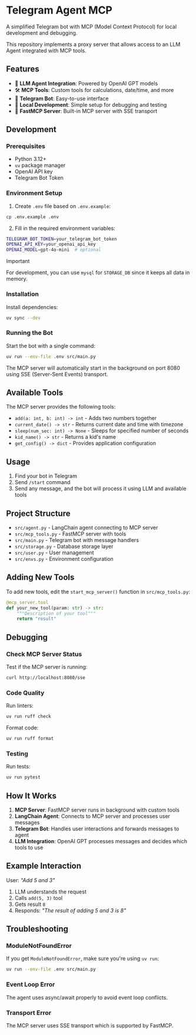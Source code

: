 # Telegram Agent MCP

A simplified Telegram bot with MCP (Model Context Protocol) for local development and debugging.

This repository implements a proxy server that allows access to an LLM Agent integrated with MCP tools.

## Features

- 🤖 **LLM Agent Integration**: Powered by OpenAI GPT models
- 🛠️ **MCP Tools**: Custom tools for calculations, date/time, and more
- 📱 **Telegram Bot**: Easy-to-use interface
- 🔧 **Local Development**: Simple setup for debugging and testing
- 🚀 **FastMCP Server**: Built-in MCP server with SSE transport

## Development

### Prerequisites

- Python 3.12+
- `uv` package manager
- OpenAI API key
- Telegram Bot Token

### Environment Setup

1. Create `.env` file based on `.env.example`:
```bash
cp .env.example .env
```

2. Fill in the required environment variables:
```bash
TELEGRAM_BOT_TOKEN=your_telegram_bot_token
OPENAI_API_KEY=your_openai_api_key
OPENAI_MODEL=gpt-4o-mini  # optional
```

> [!IMPORTANT]
> For development, you can use `mysql` for `STORAGE_DB` since it keeps all data in memory.

### Installation

Install dependencies:
```bash
uv sync --dev
```

### Running the Bot

Start the bot with a single command:
```bash
uv run --env-file .env src/main.py
```

The MCP server will automatically start in the background on port 8080 using SSE (Server-Sent Events) transport.

## Available Tools

The MCP server provides the following tools:

- `add(a: int, b: int) -> int` - Adds two numbers together
- `current_date() -> str` - Returns current date and time with timezone
- `sleep(num_sec: int) -> None` - Sleeps for specified number of seconds
- `kid_name() -> str` - Returns a kid's name
- `get_config() -> dict` - Provides application configuration

## Usage

1. Find your bot in Telegram
2. Send `/start` command
3. Send any message, and the bot will process it using LLM and available tools

## Project Structure

- `src/agent.py` - LangChain agent connecting to MCP server
- `src/mcp_tools.py` - FastMCP server with tools
- `src/main.py` - Telegram bot with message handlers
- `src/storage.py` - Database storage layer
- `src/user.py` - User management
- `src/envs.py` - Environment configuration

## Adding New Tools

To add new tools, edit the `start_mcp_server()` function in `src/mcp_tools.py`:

```python
@mcp_server.tool
def your_new_tool(param: str) -> str:
    """Description of your tool"""
    return "result"
```

## Debugging

### Check MCP Server Status

Test if the MCP server is running:
```bash
curl http://localhost:8080/sse
```

### Code Quality

Run linters:
```bash
uv run ruff check
```

Format code:
```bash
uv run ruff format
```

### Testing

Run tests:
```bash
uv run pytest
```

## How It Works

1. **MCP Server**: FastMCP server runs in background with custom tools
2. **LangChain Agent**: Connects to MCP server and processes user messages
3. **Telegram Bot**: Handles user interactions and forwards messages to agent
4. **LLM Integration**: OpenAI GPT processes messages and decides which tools to use

## Example Interaction

User: *"Add 5 and 3"*

1. LLM understands the request
2. Calls `add(5, 3)` tool
3. Gets result `8`
4. Responds: *"The result of adding 5 and 3 is 8"*

## Troubleshooting

### ModuleNotFoundError
If you get `ModuleNotFoundError`, make sure you're using `uv run`:
```bash
uv run --env-file .env src/main.py
```

### Event Loop Error
The agent uses async/await properly to avoid event loop conflicts.

### Transport Error
The MCP server uses SSE transport which is supported by FastMCP.
